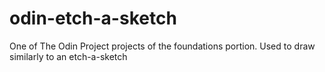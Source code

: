 # odin-etch-a-sketch
One of The Odin Project projects of the foundations portion. Used to draw similarly to an etch-a-sketch
